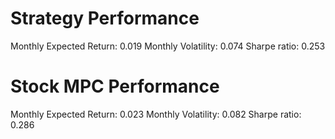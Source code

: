 # Strategy Performance
Monthly Expected Return: 0.019
Monthly Volatility: 0.074
Sharpe ratio: 0.253
# Stock MPC Performance
Monthly Expected Return: 0.023
Monthly Volatility: 0.082
Sharpe ratio: 0.286
